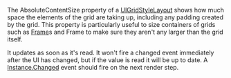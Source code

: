 The AbsoluteContentSize property of a [UIGridStyleLayout](https://create.roblox.com/docs/reference/engine/classes/UIGridStyleLayout) shows how much
space the elements of the grid are taking up, including any padding
created by the grid. This property is particularly useful to size
containers of grids such as [Frame](https://create.roblox.com/docs/reference/engine/classes/Frame)s and Frame to make sure they aren't
any larger than the grid itself.

It updates as soon as it's read. It won't fire a changed event immediately
after the UI has changed, but if the value is read it will be up to date.
A [Instance.Changed](https://create.roblox.com/docs/reference/engine/classes/Instance#Changed) event should fire on the next render step.